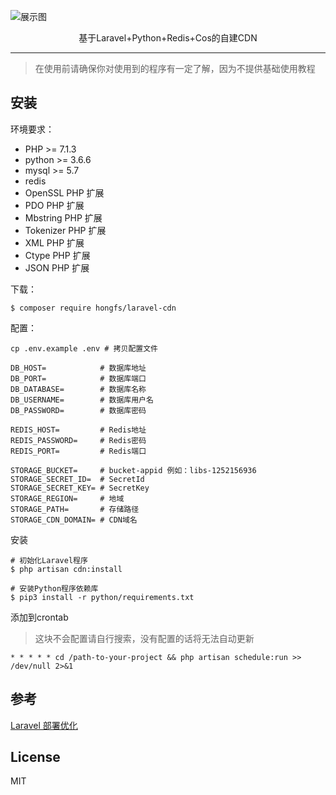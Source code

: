 ![展示图](https://user-images.githubusercontent.com/23376043/50483003-9667db80-0a24-11e9-93ce-fc4d306789b4.png)

<center>基于Laravel+Python+Redis+Cos的自建CDN</center>

---

> 在使用前请确保你对使用到的程序有一定了解，因为不提供基础使用教程

## 安装

环境要求：

- PHP >= 7.1.3
- python >= 3.6.6
- mysql >= 5.7
- redis
- OpenSSL PHP 扩展
- PDO PHP 扩展
- Mbstring PHP 扩展
- Tokenizer PHP 扩展
- XML PHP 扩展
- Ctype PHP 扩展
- JSON PHP 扩展

下载：

```shell
$ composer require hongfs/laravel-cdn
```

配置：

```
cp .env.example .env # 拷贝配置文件
```

```
DB_HOST=            # 数据库地址
DB_PORT=            # 数据库端口
DB_DATABASE=        # 数据库名称
DB_USERNAME=        # 数据库用户名
DB_PASSWORD=        # 数据库密码

REDIS_HOST=         # Redis地址
REDIS_PASSWORD=     # Redis密码
REDIS_PORT=         # Redis端口

STORAGE_BUCKET=     # bucket-appid 例如：libs-1252156936
STORAGE_SECRET_ID=  # SecretId
STORAGE_SECRET_KEY= # SecretKey
STORAGE_REGION=     # 地域
STORAGE_PATH=       # 存储路径
STORAGE_CDN_DOMAIN= # CDN域名
```

安装

```sheel
# 初始化Laravel程序
$ php artisan cdn:install

# 安装Python程序依赖库
$ pip3 install -r python/requirements.txt
```

添加到crontab

> 这块不会配置请自行搜索，没有配置的话将无法自动更新

```
* * * * * cd /path-to-your-project && php artisan schedule:run >> /dev/null 2>&1
```

## 参考

[Laravel 部署优化](https://laravel.com/docs/5.7/deployment#optimization)

## License

MIT
